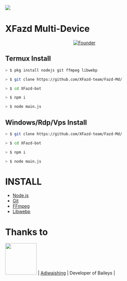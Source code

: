 <a href="https://github.com/XFazd-team/"><img src="https://cardivo.vercel.app/api?name=XFazd Multi-Device&description=Hello Everyone, This Project is a Multi-Device Base Baileys Founded by All XFazd-Team Members&image=https://telegra.ph/file/a264e9f196af02c432417.jpg&usqp=CAU&backgroundColor=%23ecf0f1&github=XFazd-team&pattern=leaf&colorPattern=%23eaeaea" /><a> <br />
# XFazd Multi-Device

<p align="center">
  <a href="https://github.com/Xfazd-team"><img title="Founder" src="https://img.shields.io/badge/Founder-XFazd Team-red.svg?style=for-the-badge&logo=github" /></a>
  <h4 align="center">

## Termux Install
```bash
> $ pkg install nodejs git ffmpeg libwebp

> $ git clone https://github.com/XFazd-team/Fazd-Md/

> $ cd XFazd-bot

> $ npm i

> $ node main.js
```

## Windows/Rdp/Vps Install
```bash
> $ git clone https://github.com/XFazd-team/Fazd-Md/

> $ cd XFazd-bot

> $ npm i

> $ node main.js
```

# INSTALL
* [Node.js](https://nodejs.org/en/)
* [Git](https://git-scm.com/downloads)
* [FFmpeg](https://github.com/BtbN/FFmpeg-Builds/releases/ffmpeg-n4.4.1-2-gcc33e73618-win64-gpl-4.4.zip)
* [Libwebp](https://developers.google.com/speed/webp/download)

# Thanks to
<a href="https://github.com/adiwajshing"><img src="https://github.com/adiwajshing.png?size=100" width="100" height="100"></a> |
[Adiwajshing](https://github.com/adiwajshing) |
Developer of Baileys |
